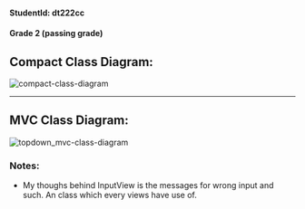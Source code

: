 #### StudentId: dt222cc
#### Grade 2 (passing grade)

## Compact Class Diagram:
![compact-class-diagram](http://yuml.me/3551e2c9)

-------------------------------------------------

## MVC Class Diagram:
![topdown_mvc-class-diagram](http://yuml.me/69dd0da7)

### Notes:
- My thoughs behind InputView is the messages for wrong input and such. An class which every views have use of. 